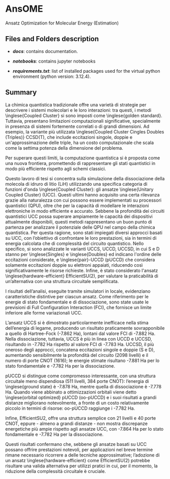 # AnsOME
Ansatz Optimization for Molecular Energy (Estimation)

## Files and Folders description

* ***docs***: contains documentation.

* ***notebooks***: contains jupyter notebooks

* ***requirements.txt***: list of installed packages used for the virtual python environment (python version: 3.12.4).

## Summary

La chimica quantistica tradizionale offre una varietà di strategie per descrivere i sistemi molecolari e le loro interazioni: tra questi, i metodi \inglese{Coupled Cluster} si sono imposti come \inglese{golden standard}. Tuttavia, presentano limitazioni computazionali significative, specialmente in presenza di sistemi fortemente correlati o di grandi dimensioni. Ad esempio, la variante più utilizzata \inglese{Coupled Cluster Cingles Doubles (Triples)} CCSD(T), che include eccitazioni singole, doppie e un'approssimazione delle triple, ha un costo computazionale che scala come la settima potenza della dimensione del problema.

Per superare questi limiti, la computazione quantistica si è proposta come una nuova frontiera, promettendo di rappresentare gli stati quantistici in modo più efficiente rispetto agli schemi classici.

Questo lavoro di tesi si concentra sulla simulazione della dissociazione della molecola di idruro di litio (LiH) utilizzando una specifica categoria di funzioni d'onda \inglese{Coupled Cluster}: gli ansatze \inglese{Unitary Coupled Cluster} (UCC). Questi ultimi hanno acquisito una certa rilevanza grazie alla naturalezza con cui possono essere implementati su processori quantistici (QPU), oltre che per la capacità di modellare le interazioni elettroniche in modo efficiente e accurato. 
Sebbene la profondità dei circuiti quantistici UCC possa superare ampiamente le capacità dei dispositivi attualmente disponibili, questi metodi rappresentano un buon punto di partenza per analizzare il potenziale delle QPU nel campo della chimica quantistica. Per questa ragione, sono stati impiegati diversi approcci basati su UCC, con l’obiettivo di confrontare le loro prestazioni, sia in termini di energia calcolata che di complessità del circuito quantistico. Nello specifico, si sono analizzate le varianti UCCS, UCCD, UCCSD, in cui S e D stanno per \inglese{Singles} e \inglese{Doubles} ed indicano l'ordine delle eccitazioni considerate, e \inglese{pair}-UCCD (pUCCD) che considera solamente eccitazioni doppie su elettroni appaiati, riducendo così significativamente le risorse richieste. Infine, è stato considerato l'ansatz \inglese{hardware-efficient} EfficientSU(2), per valutare la praticabilità di un’alternativa con una struttura circuitale semplificata.

I risultati dell’analisi, eseguite tramite simulatori in locale, evidenziano caratteristiche distintive per ciascun ansatz. Come riferimento per le energie di stato fondamentale e di dissociazione, sono state usate le previsioni di Full Configuration Interaction (FCI), che fornisce un limite inferiore alle forme variazionali UCC.

L’ansatz UCCS si è dimostrato particolarmente inefficace nella stima dell’energia di legame, producendo un risultato praticamente sovrapponibile a quello di Hartree-Fock (-7.862 Ha), lontani dal valore FCI di -7.882 Ha. Nella dissociazione, tuttavia, UCCS è più in linea con UCCD e UCCSD, risultando in -7.782 Ha rispetto al valore FCI di -7.783 Ha. UCCSD, il più oneroso degli approcci, concatena eccitazioni singole e doppie (S e D), aumentando sensibilmente la profondità del circuito (2098 livelli) e il numero di porte CNOT (1616); le energie stimate risultano -7.881 Ha per lo stato fondamentale e -7.782 Ha per la dissociazione.

pUCCD si distingue come compromesso interessante, con una struttura circuitale meno dispendiosa (511 livelli, 384 porte CNOT): l’energia di \inglese{ground state} è -7.878 Ha, mentre quella di dissociazione è -7.778 Ha. Quando viene abbinato a ottimizzazioni orbitali viene detto \inglese{orbital optimized} pUCCD (oo-pUCCD) e i suoi risultati a grandi distanze migliorano notevolmente, a fronte di un costo relativamente piccolo in termini di risorse: oo-pUCCD raggiunge i -7.782 Ha.

Infine, EfficientSU2, offre una struttura semplice con 21 livelli e 40 porte CNOT, eppure - almeno a grandi distanze - non mostra discrepanze energetiche  più ampie rispetto agli ansatze UCC, con -7.864 Ha per lo stato fondamentale e -7.782 Ha per la dissociazione.

Questi risultati confermano che, sebbene gli ansatze basati su UCC possano offrire prestazioni notevoli, per applicazioni nel breve termine rimane necessario ricorrere a delle tecniche approssimative; l’adozione di un ansatz \inglese{hardware-efficient} come EfficientSU(2) potrebbe risultare una valida alternativa per utilizzi pratici in cui, per il momento, la riduzione della complessità circuitale è cruciale.
